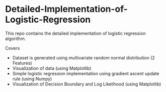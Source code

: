 # Detailed-Implementation-of-Logistic-Regression

This repo contains the detailed implementation of logistic regression algorithm. 

Covers

* Dataset is generated using multivariate random normal distribution (2 Features)
* Visualization of data (using Matplotlib)
* Simple logistic regression implementation using gradient ascent update rule (using Numpy)
* Visualization of Decision Boundary and Log Likelihood (using Matplotlib)
